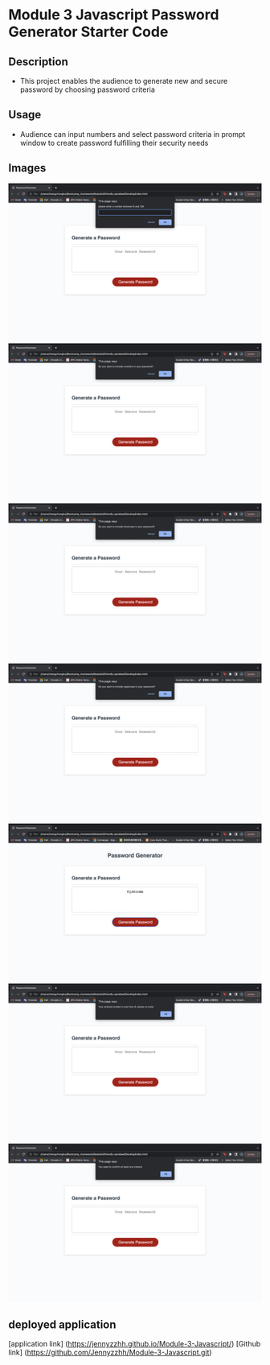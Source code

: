 # Module 3 Javascript Password Generator Starter Code


## Description

- This project enables the audience to generate new and secure password by choosing password criteria 

## Usage

- Audience can input numbers and select password criteria in prompt window to create password fulfilling their security needs



## Images

![Password Length](./Develop/Images/1.png)
![number](./Develop/Images/2.png)
![lowsercase](./Develop/Images/3.png)
![uppercase](./Develop/Images/4.png)
![result](./Develop/Images/5.png)
![not fulfil length](./Develop/Images/6.png)
![not fulfil creteria](./Develop/Images/7.png)

## deployed application

[application link] (https://jennyzzhh.github.io/Module-3-Javascript/)
[Github link] (https://github.com/Jennyzzhh/Module-3-Javascript.git)


